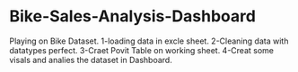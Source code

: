 # Bike-Sales-Analysis-Dashboard

Playing on Bike Dataset. 
1-loading data in excle sheet. 
2-Cleaning data with datatypes perfect.
3-Craet Povit Table on working sheet.
4-Creat some visals and analies the dataset in Dashboard.
